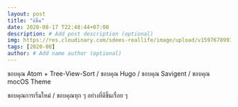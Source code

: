 ```yaml
---
layout: post
title: "ดีขึ้น"
date: 2020-08-17 T22:40:44+07:00
description: # Add post description (optional)
img: https://res.cloudinary.com/sdees-reallife/image/upload/v1597678993/IMG_5396.jpg # Add image post (optional)
tags: [2020-08]
author: # Add name author (optional)
---
```

ขอบคุณ Atom + Tree-View-Sort / ขอบคุณ Hugo / ขอบคุณ Savigent / ขอบคุณ mocOS Theme

<i class="fa fa-child" style="color:plum"></i>

ขอบคุณการเริ่มใหม่ / ขอบคุณทุก ๆ อย่างที่ดีขึ้นเรื่อย ๆ
